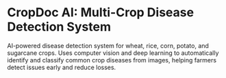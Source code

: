 # CropDoc AI: Multi-Crop Disease Detection System
AI-powered disease detection system for wheat, rice, corn, potato, and sugarcane crops. Uses computer vision and deep learning to automatically identify and classify common crop diseases from images, helping farmers detect issues early and reduce losses.